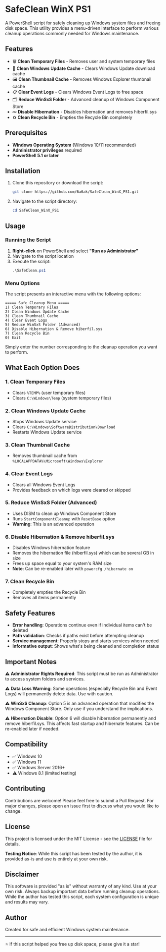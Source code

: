 # SafeClean WinX PS1

A PowerShell script for safely cleaning up Windows system files and freeing disk space. This utility provides a menu-driven interface to perform various cleanup operations commonly needed for Windows maintenance.

## Features

- 🗑️ **Clean Temporary Files** - Removes user and system temporary files
- 🔄 **Clean Windows Update Cache** - Clears Windows Update download cache
- 🖼️ **Clean Thumbnail Cache** - Removes Windows Explorer thumbnail cache
- 📋 **Clear Event Logs** - Clears Windows Event Logs to free space
- 🗂️ **Reduce WinSxS Folder** - Advanced cleanup of Windows Component Store
- 💤 **Disable Hibernation** - Disables hibernation and removes hiberfil.sys
- ♻️ **Clean Recycle Bin** - Empties the Recycle Bin completely

## Prerequisites

- **Windows Operating System** (Windows 10/11 recommended)
- **Administrator privileges** required
- **PowerShell 5.1 or later**

## Installation

1. Clone this repository or download the script:
   ```bash
   git clone https://github.com/6a6ak/SafeClean_WinX_PS1.git
   ```

2. Navigate to the script directory:
   ```powershell
   cd SafeClean_WinX_PS1
   ```

## Usage

### Running the Script

1. **Right-click** on PowerShell and select **"Run as Administrator"**
2. Navigate to the script location
3. Execute the script:
   ```powershell
   .\SafeClean.ps1
   ```

### Menu Options

The script presents an interactive menu with the following options:

```
===== Safe Cleanup Menu =====
1) Clean Temporary Files
2) Clean Windows Update Cache
3) Clean Thumbnail Cache
4) Clear Event Logs
5) Reduce WinSxS Folder (Advanced)
6) Disable Hibernation & Remove hiberfil.sys
7) Clean Recycle Bin
0) Exit
```

Simply enter the number corresponding to the cleanup operation you want to perform.

## What Each Option Does

### 1. Clean Temporary Files
- Clears `%TEMP%` (user temporary files)
- Clears `C:\Windows\Temp` (system temporary files)

### 2. Clean Windows Update Cache
- Stops Windows Update service
- Clears `C:\Windows\SoftwareDistribution\Download`
- Restarts Windows Update service

### 3. Clean Thumbnail Cache
- Removes thumbnail cache from `%LOCALAPPDATA%\Microsoft\Windows\Explorer`

### 4. Clear Event Logs
- Clears all Windows Event Logs
- Provides feedback on which logs were cleared or skipped

### 5. Reduce WinSxS Folder (Advanced)
- Uses DISM to clean up Windows Component Store
- Runs `StartComponentCleanup` with `ResetBase` option
- **Warning**: This is an advanced operation

### 6. Disable Hibernation & Remove hiberfil.sys
- Disables Windows hibernation feature
- Removes the hibernation file (hiberfil.sys) which can be several GB in size
- Frees up space equal to your system's RAM size
- **Note**: Can be re-enabled later with `powercfg /hibernate on`

### 7. Clean Recycle Bin
- Completely empties the Recycle Bin
- Removes all items permanently

## Safety Features

- **Error handling**: Operations continue even if individual items can't be deleted
- **Path validation**: Checks if paths exist before attempting cleanup
- **Service management**: Properly stops and starts services when needed
- **Informative output**: Shows what's being cleaned and completion status

## Important Notes

⚠️ **Administrator Rights Required**: This script must be run as Administrator to access system folders and services.

⚠️ **Data Loss Warning**: Some operations (especially Recycle Bin and Event Logs) will permanently delete data. Use with caution.

⚠️ **WinSxS Cleanup**: Option 5 is an advanced operation that modifies the Windows Component Store. Only use if you understand the implications.

⚠️ **Hibernation Disable**: Option 6 will disable hibernation permanently and remove hiberfil.sys. This affects fast startup and hibernate features. Can be re-enabled later if needed.

## Compatibility

- ✅ Windows 10
- ✅ Windows 11
- ✅ Windows Server 2016+
- ⚠️ Windows 8.1 (limited testing)

## Contributing

Contributions are welcome! Please feel free to submit a Pull Request. For major changes, please open an issue first to discuss what you would like to change.

## License

This project is licensed under the MIT License - see the [LICENSE](LICENSE) file for details.

**Testing Notice**: While this script has been tested by the author, it is provided as-is and use is entirely at your own risk.

## Disclaimer

This software is provided "as is" without warranty of any kind. Use at your own risk. Always backup important data before running cleanup operations. While the author has tested this script, each system configuration is unique and results may vary.

## Author

Created for safe and efficient Windows system maintenance.

---

⭐ If this script helped you free up disk space, please give it a star!

